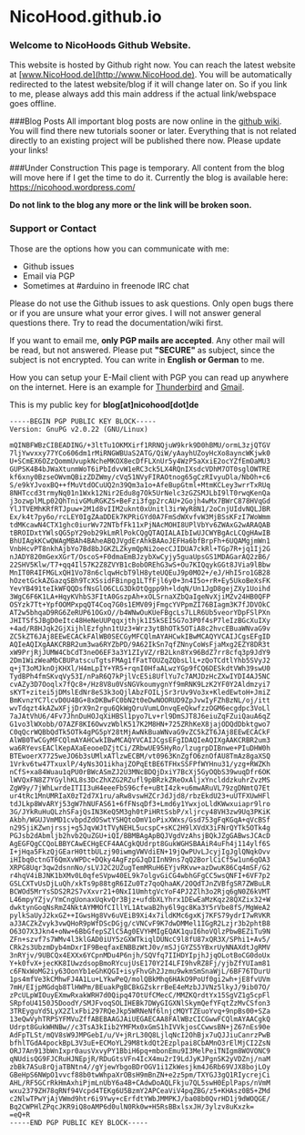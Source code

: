# NicoHood.github.io

### Welcome to NicoHoods Github Website.
This website is hosted by Github right now. You can reach the latest website at [www.NicoHood.de](http://www.NicoHood.de).
You will be automatically redirected to the latest website/blog if it will change later on.
So if you link to me, please always add this main address if the actual link/webspace goes offline.

###Blog Posts
All important blog posts are now online in the [github wiki](https://github.com/NicoHood/NicoHood.github.io/wiki).
You will find there new tutorials sooner or later. Everything that is not related directly to an existing project
will be published there now. Please update your links!

###Under Construction
This page is temporary. All content from the blog will move here if I get the time to do it.
Currently the blog is available here:
https://nicohood.wordpress.com/

**Do not link to the blog any more or the link will be broken soon.**

### Support or Contact
Those are the options how you can communicate with me:

* Github issues
* Email via PGP
* Sometimes at #arduino in freenode IRC chat

Please do not use the Github issues to ask questions. Only open bugs there or if you are unsure what your error gives. I will not answer general questions there. Try to read the documentation/wiki first.

If you want to email me, **only PGP mails are accepted**. Any other mail will be read, but not answered. Please put **"SECURE"** as subject, since the subject is not encrypted. You can write in **English or German** to me.

How you can setup your E-Mail client with PGP you can read up anywhere on the internet. Here is an example for [Thunderbird](https://support.mozilla.org/en-US/kb/digitally-signing-and-encrypting-messages)
and [Gmail](http://googleonlinesecurity.blogspot.de/2014/06/making-end-to-end-encryption-easier-to.html).

This is my public key for **blog[at]nicohood[dot]de**
```
-----BEGIN PGP PUBLIC KEY BLOCK-----
Version: GnuPG v2.0.22 (GNU/Linux)

mQINBFWBzCIBEADING/+3ltTu1OKMXirf1RRNQjuW9krk9D0hBMU/ormL3zjQTGV
7ljYwvxxy77YCo606dm1rMiRNGWBUaS2ATG/QiW/yAayhUZoyHcXo8ayncWKjwk0
U+SCmEX6OZzQommUvupkNcheMKOX8ecDfFLXnUr5y4WzP5aXxiE2ocYZfEmOaMU3
GUPSK4B4bJWaXtunmWoT6iPbIdvvW1eRC3ck5LX4RQnIXsdcVDhM7OT0sglOWTRE
kf6xny0BzseOWvmQBizZDZWmy/cVq51NVyFIRAOtnog65gCzRIvyuDla/NbOh+c6
S/e9kYJvoxBQ++fMuVtdOCuUQ2n39Qm3a1o+AfeBupGtml+MtmKCLey3wrrTxRUq
8NHTccd3trmyNq01n1Wxk12Nir2Edu8g7Ok5UrNelc3zGZSMJLbI9lT0rwqKenQa
j3ozwplMLp02QhTnivGMuRGKZS+BeFzi3fgp2rcAU+2Gojh4wMx7BWrC878HVqGd
YlJTVEMhKRfRTJpuw+2M1d8vIIM2uknt0xUnitl3irWyR8N1/2oCnjUIdvNQLJBR
Ex/k4t7py6o/rcLEY0IgZAaDDEk7KPRiGYd0A7FmSdWXvfvW3MjBSsKFzI7WoWmm
tdMKcawN4CTX1ghc0iurWv72NTbfFk11xPjNAcMOHI8UPlVbYv6ZWAxG2wARAQAB
tBROIDxtYWlsQG5pY29ob29kLmRlPokCQgQTAQIALAIbIwUJCWYBgAcLCQgHAwIB
BhUIAgkKCwQWAgMBAh4BAheABQJVgdErAhkBAAoJEFHa6bfBrpFh+6UQAMgjmWn1
VnbHcvPT8nkhAjbYo7Bd8bJGKZLZkymQpNi2oecCJIDUA7ckRl+TGp7R+jq1Ij2G
nJADY820mGexXGrT/OscoS+F0dmaEmBJzybXwCyjy5guaUpsGS1MDAGarAQ2zB6/
22SHV5Klw/T7+qq4Il57K2Z8ZVYB1cBobOREhG3wS+Ou7KIQqykGGt8JVia9lBbw
MnIT0R4IFMGLxQH1Vo78n6clqwHcbT9lH8yteUQEuJ9p0MO2+/eJ/HhI5ro1GB28
hOzetGckAZGazqSBh9TcXSsidFBinpg1LTfFjl6y0+3n4I5o+rR+Ey5UkoBeXsFK
YevYB491teIkWFQQDsfNsGlO6CLG3DkOtQgpp9h+ldqN/Un1JgD8gejZXy1Uoihd
3WgC6F6K1LA+HqyKVhbS3FItA0GszpAh+xOLSrnaXZbQaIgeNvXjiMZv24HB0QFP
OSYzk7Tt+YpfOOMPxpqQT4Coq7G0s1EMV09jFmgcYVPpmZI76BIagm3K7fJDVOkC
AT2w5bhqaD9RG6ZeRUP61OGxO//b4WNwOuKUeFBgcLs7LLR6Ub5veorYDpFSlPXn
JHITSfSJBgD0eItc48HeNeUUPqqxjthjk1I5kSEI5G7o3P0f4sP7leIzBGcXuIXy
+4ad/R8HJqk2GjXijhlEzfghn1tUz3+Wrz3ytBhOTk5OTiA8c2hvcEBuaWNvaG9v
ZC5kZT6JAj8EEwECACkFAlWB0SECGyMFCQlmAYAHCwkIBwMCAQYVCAIJCgsEFgID
AQIeAQIXgAAKCRBR2um3wa6RYZbPD/9A62IkSn7qfZNnyCoWsFjaMxg2EZY8DR3t
xW9PrjRjJUMW4CbCdT3neO6EF3a3Y1ZIyVZ/rB2Lkn8Yx96BdZ7rr8cfq3p9JdY9
2Dm1WizWeaMbCBUPatscuTgtsFMAg1fFatTOUZqZQbsLlL+zQoTCdtlYhb5SVyJ2
q+jT3oMJknOjKHXl/H4mLpIY+YR5+rqnI0HfaALwzYGp9fCQ6DESkdtVWh39swU0
TydBPh4fmSKvqVy53I/nPaR6Q7kPjlVcE5i8UflYu7c7AMJDzHcZXwIYDI4AJ5NC
cvAZy3D7Ooqlx7fQc8+/Hz8V8u0VsNGVkoumygnYf9mRNK9LzK2YF0Y2Aldmzyi7
sKYT+zitei5jDMslEdNr8eS3k3oQjlAbzFOILjSr3rUv9Vo3x+KledEwtoH+JmiZ
BmKvnzYC7lcvD0U4BG+8xDKBwFC0bN2t0eDwNOORUD9ZpJvwIyFZhBzNL/oj/itt
wvTdqzt4kAZwXFjjDrX9n2rgu6QkWgQruVumLOnvqEeQkwfzzOGM6ecgdpc3VoLl
7aJAtVhU6/4Fv7JhnDuHOJqXiHBSl1pyo7Lv+rl9DmSJT8J6eiuZqFZuiQauA6qZ
G1vo3lWXobb/O7AZF8KI6OwvzWblK517K2M8HN+725ZRhKeX8jajODQdDbktgwo7
C0qQcrWQBbQdTk5OTk4gPG5pY28tMjAwNkBuaWNvaG9vZC5kZT6JAj8EEwECACkF
AlWB0TwCGyMFCQlmAYAHCwkIBwMCAQYVCAIJCgsEFgIDAQIeAQIXgAAKCRBR2um3
wa6RYevsEAClKepAXaEeooeDZjtCi/ZRbwUE95HyRo/lzugrpDIBnwe+PIuDHW0h
BTEwoerX7725weJO6b3sUMlxATlzwECBM/vt0963KnZgfO6znOfAU8TmAz8gaXSQ
1Vrkv6tw47TxuxlP/4yNs3O1ikhajZOPqEtBE6TFHxSSFPfWYHnu31/yzg+RWZKh
nCfS+xa84Wuau1qPU0rBWcASmZJ2U3MNcBDQjDxiY7BcXj5GyOQbS39wuqDfr6OK
lWVQxFN8Z7YGylhKL8s3DcZhXZG2RZufl9pBRzkZReOxAljxYnclddzkuhrZvzMS
ZgW9y/7jWhLwrdeITII3uH4eeeFbS96cfe+uBtI4zk+u6mwARuVL79zgDNmtQ7Et
ur4tRc1MnUMRIaX0zT2d7X1ru/aRw8vswHZCrJdJjd8/rbzEkdU23+uUTFXUwHFl
tdJLkp8WvARYj53gW7hNUFAS61+6fFNsqDf3+Lmd6y1YwxjoLldKWwxuiapr9lro
3G/JYkRuHuQLzhSFajQsIN3KeQ5M3gh0tPiHRtSsbP/xljrcy48VH3zw9Uq3PKiK
Akbh/WGUJVmMD1cvbpdZdOSwtYSHQtoDmV1oPixXWxs/Gsd753gFqKGqA+qVcBSf
n29SjiKZwnjrssj+g5JqvWJtTVyNEHL5ucspC+sKC2H9lXVdX3iFNrQYTk5OTk4g
PGJsb2dAbmljb2hvb2QuZGU+iQI/BBMBAgApBQJVgdVzAhsjBQkJZgGABwsJCAcD
AgEGFQgCCQoLBBYCAwECHgECF4AACgkQUdrpt8GukWGHSBAAiR4uFh4j114ylf6S
I+jHqa5FkzQjGEarH0ttbULzj90iwmgVWVdiEN+19jQwPUvLJcyjIgJglQNqkOvv
iHIbq0ctnGT6QmXvWPDc+DQky4AgFzpGJqDIInN9ns7qQ2BorlCiCf5w1un6qOA3
XRPG8Uqr3qw2dsnnNo/sLVJ2C2UZugTemMRuH6EYjvRKvw+azDwuK86Cq4mSF/G2
r4hqV4iBJNK1bXMv0L0qfeSVpw40EL9k7olgvGiCG4wbhGFgCC5wsQNFI+6VF7p2
GSLCXTvUsDjLuQh/xkTs9p88tgR6IZu0Tz7qoQhaAK/2OQdTJnZVBfgSR7ZWBuLR
BCWOd5MrYsSDS2R2S7vXxvr21+0NxI1UmhtgVcYoF4PJ2Zlh3o2Rjq6gN0Z6kVMT
L46mpyYZjv/YmCngUonaxUqkvQr3Bjz+ufdbXLYhrx1DEwEaMzKqz28QXZix32+W
dwktynGoqNsRmZ4NktAYMMOfCIllYL1AtwaB2hy6l9gc8Ka3Y5rVbe8fS/MgWeA2
pylkSaUyJ2kxGZ++IGwsHg8Vv6uVEiB9Xi4x7ildKMc6gxKj7KFS79ydrI7wRVKR
aJ3ACZkZvyk3vwQHoR9pWfDScDGjg/cVNCvF9K7dwDMMel1IGgR2Lzjr3b2phtB8
O63O7X3Jkn4+oNw+6BbGfepSZlC5Ag0EVYHMIgEQAK1quI6hoVQlzPbwBEZiTu9N
ZFn+szvf7s7WMv4l3klGAD0iUY5zGXWTkiqlDUNcC9l8fU87xQR3X/SPhi1+Av5/
CRk2s3UbzmDyb4mDxrIF9BeqfaxENBBzWtJ0v/mSJjGYZS5YBxrUyNNAXdtJgRMV
3nRYjv/9UBCQx4EXXx6YCpnMDu4P6njh/SQVfq7IIHDYIpjhJjqOLotBoCG0doUx
Y+k0fvX+jecKK8IUwzdsopBmoRYcujUsE170Y2I4LFI9hvRZ8Fj/yjbZfYUIam81
c6FNxWoMG2iy63OonYb1eGhKQGI+isyFhvGh2Jzmu9wkmSmSnaWjL/6BF76TDurU
1ps4mfVe3kCMhwFJ4A1Lu+LYkwPeQ/molQBkMhq6HAkO9PoUf0gi2wh+jE8fvUVm
7mH/EIjpMGdqb8TlHWPm/BEuakPgBCBkGZskrrBeE4eMzbJJVNz5lkyJ/9ib07O/
zPcULpWIOuyEXmwRxakWRH7d0Qipq47OtUfCMecC/MMZKQrdtYx15SgVZ1g5cpFl
SRpfoU4150J5DoodY/SMJFvoqSOLIHEBk7DWyGIGXNlSkymQefYFqtZzMvCSfon3
3TREyguYd5LyX2ZlxFbi297RQeJkp5WRNeNf6lnjcMQYTZEuoYvq+9npBs00+SZa
13eQwVyhTRPSYFMVuZffABEBAAGJAiUEGAECAA8FAlWBzCICGwwFCQlmAYAACgkQ
Udrpt8GukWHNBw//c3TsA3kIib2YMFMx0xGmS1hIVVkjosCCwwsBN+jZ67nEs90e
AdFpTLSt/mQV8sW9JMPGebI/u/V+jRrL30Q8LjlqNcI2OhBjx7uQJJiuCanrzPwB
bfhlTGdA4pockBpL3V3uE+ECMoYL29M8tkdQt2Ezplpai8CbAMnO3rElMjCI2ZsN
ORJ7An913bWnIxpr0ausVxvyPY1BbiH6pq+mbonEmu9I3MelPeiTNIgm8WOVONC9
qNUdisQG9FJCRuHJNEpjR/RDuGtsVFn4IcX4mu2rI9LdJyKJPgnSK2yVDZnj/naM
zbBk7ASu8rQjaTBNtn4//gYjewYbgoBDrOGV1i1ZkWesjkm4J6Rb69VJX8bojLOy
GBeHpS6NWpO1vvcf88b0twWhpaXrOBsH9mBnZN+e2z5pm/TXYGJ3gQ1RIycrejCi
AHL/RF5GCrRkHmAxhiPjmLnUbY6a4B+CAdwDoAQLFkju7QL5swH0EplPaps/nVmM
wxu2379ZH78qRNf94Vcpd4TEKg6U5BzmY2APCeaViV4pqZBG/z5+KHAsz0B5+ZMd
c2NlwTPwYjAjVWmd9htr6i9Ywy+cErfdtYWbJMMPKJ/ba08b0QvrHD1j9dWOQGE/
Bq2CWPHlZPqcJKR9iQ8oAMP6d0ulN0Rk0w+H5RsBBxlsxJH/3ylzv8uKxzk=
=eQ+R
-----END PGP PUBLIC KEY BLOCK-----
```
